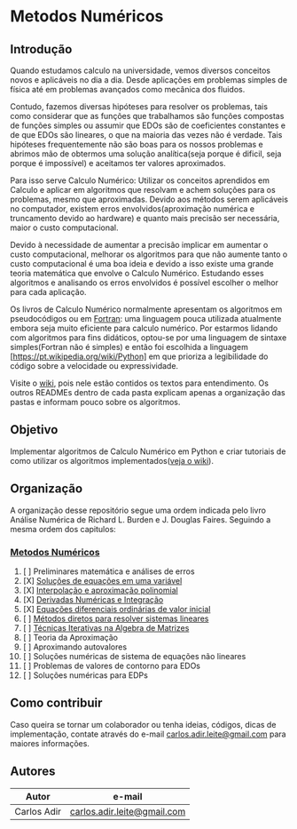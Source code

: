 # Metodos Numéricos

## Introdução

Quando estudamos calculo na universidade, vemos diversos conceitos novos e aplicáveis no dia a dia. Desde aplicações em problemas simples de física até em problemas avançados como mecânica dos fluidos.

Contudo, fazemos diversas hipóteses para resolver os problemas, tais como considerar que as funções que trabalhamos são funções compostas de funções simples ou assumir que EDOs são de coeficientes constantes e de que EDOs são lineares, o que na maioria das vezes não é verdade. Tais hipóteses frequentemente não são boas para os nossos problemas e abrimos mão de obtermos uma solução analítica(seja porque é dificil, seja porque é impossível) e aceitamos ter valores aproximados.

Para isso serve Calculo Numérico: Utilizar os conceitos aprendidos em Calculo e aplicar em algoritmos que resolvam e achem soluções para os problemas, mesmo que aproximadas. Devido aos métodos serem aplicáveis no computador, existem erros envolvidos(aproximação numérica e truncamento devido ao hardware) e quanto mais precisão ser necessária, maior o custo computacional.

Devido à necessidade de aumentar a precisão implicar em aumentar o custo computacional, melhorar os algoritmos para que não aumente tanto o custo computacional é uma boa ideia e devido a isso existe uma grande teoria matemática que envolve o Calculo Numérico. Estudando esses algoritmos e analisando os erros envolvidos é possível escolher o melhor para cada aplicação.

Os livros de Calculo Numérico normalmente apresentam os algoritmos em pseudocódigos ou em [Fortran](https://pt.wikipedia.org/wiki/Fortran): uma linguagem pouca utilizada atualmente embora seja muito eficiente para calculo numérico. Por estarmos lidando com algoritmos para fins didáticos, optou-se por uma linguagem de sintaxe simples(Fortran não é simples) e então foi escolhida a linguagem [https://pt.wikipedia.org/wiki/Python] em que prioriza a legibilidade do código sobre a velocidade ou expressividade.

Visite o [wiki](https://github.com/CarlosAdir/Metodos-Numericos/wiki), pois nele estão contidos os textos para entendimento. Os outros READMEs dentro de cada pasta explicam apenas a organização das pastas e informam pouco sobre os algoritmos.

## Objetivo

Implementar algoritmos de Calculo Numérico em Python e criar tutoriais de como utilizar os algoritmos implementados([veja o wiki](https://github.com/CarlosAdir/Metodos-Numericos/wiki)).

## Organização

A organização desse repositório segue uma ordem indicada pelo livro Análise Numérica de Richard L. Burden e J. Douglas Faires. Seguindo a mesma ordem dos capitulos:

### [Metodos Numéricos](https://github.com/CarlosAdir/Metodos-Numericos/wiki)

1. [ ] Preliminares matemática e análises de erros
2. [X] [Soluções de equações em uma variável](https://github.com/CarlosAdir/Metodos-Numericos/wiki/2:Solucoes-de-equacoes-uma-variavel)
3. [X] [Interpolação e aproximação polinomial](https://github.com/CarlosAdir/Metodos-Numericos/wiki/3:Interpolacao-e-aproximacao-polinomial)
4. [X] [Derivadas Numéricas e Integração](https://github.com/CarlosAdir/Metodos-Numericos/wiki/4:Derivadas-Numéricas-e-Integracao)
5. [X] [Equações diferenciais ordinárias de valor inicial](https://github.com/CarlosAdir/Metodos-Numericos/wiki/5:Equacoes-diferenciais-ordinarias-de-valor-inicial)
6. [ ] [Métodos diretos para resolver sistemas lineares](https://github.com/CarlosAdir/Metodos-Numericos/wiki/6:Metodos-diretos-para-resolver-sistemas-lineares)
7. [ ] [Técnicas Iterativas na Algebra de Matrizes](https://github.com/CarlosAdir/Metodos-Numericos/wiki/7:Tecnicas-Iterativas-na-Algebra-de-Matrizes)
8. [ ] Teoria da Aproximação
9. [ ] Aproximando autovalores
10. [ ] Soluções numéricas de sistema de equações não lineares
11. [ ] Problemas de valores de contorno para EDOs
12. [ ] Soluções numéricas para EDPs

## Como contribuir

Caso queira se tornar um colaborador ou tenha ideias, códigos, dicas de implementação, contate através do e-mail carlos.adir.leite@gmail.com para maiores informações.

## Autores

Autor | e-mail
------|-------
Carlos Adir | carlos.adir.leite@gmail.com